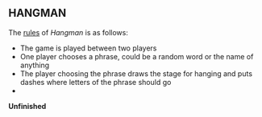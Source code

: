 ## HANGMAN
The [rules](https://www.wikihow.com/Play-Hangman) of *Hangman* is as follows:
* The game is played between two players
* One player chooses a phrase, could be a random word or the name of anything
* The player choosing the phrase draws the stage for hanging and puts dashes where letters of the phrase should go
* 

**Unfinished**
